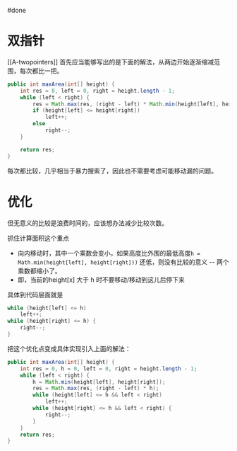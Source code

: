 #done
# 双指针
[[A-twopointers]]
首先应当能够写出的是下面的解法，从两边开始逐渐缩减范围，每次都比一把。
```java
public int maxArea(int[] height) {
	int res = 0, left = 0, right = height.length - 1;
	while (left < right) {
		res = Math.max(res, (right - left) * Math.min(height[left], height[right]));
		if (height[left] <= height[right])
			left++;
		else
			right--;
	}

	return res;
}
```
每次都比较，几乎相当于暴力搜索了，因此也不需要考虑可能移动漏的问题。

# 优化
但无意义的比较是浪费时间的，应该想办法减少比较次数。

抓住计算面积这个重点
- 向内移动时，其中一个乘数会变小，如果高度比外围的最低高度`h = Math.min(height[left], height[right]))` 还低，则没有比较的意义 -- 两个乘数都缩小了。
- 即，当前的height[x] 大于 h 时不要移动/移动到这儿后停下来

具体到代码层面就是
```java
while (height[left] <= h)
	left++;
while (height[right] <= h) {
	right--;
}
```

把这个优化点变成具体实现引入上面的解法：

```java
public int maxArea(int[] height) {
	int res = 0, h = 0, left = 0, right = height.length - 1;
	while (left < right) {
		h = Math.min(height[left], height[right]);
		res = Math.max(res, (right - left) * h);
		while (height[left] <= h && left < right)
			left++;
		while (height[right] <= h && left < right) {
			right--;
		}
	}
	return res;
}
```

